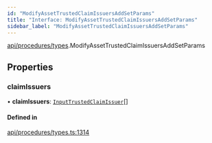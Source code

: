 ```yaml
---
id: "ModifyAssetTrustedClaimIssuersAddSetParams"
title: "Interface: ModifyAssetTrustedClaimIssuersAddSetParams"
sidebar_label: "ModifyAssetTrustedClaimIssuersAddSetParams"
---
```


[api/procedures/types](../../../../../modules/API/Procedures/Types/Types.md).ModifyAssetTrustedClaimIssuersAddSetParams

## Properties

### claimIssuers

• **claimIssuers**: [`InputTrustedClaimIssuer`](../../../../../modules/API/Entities/Types/Types.md#inputtrustedclaimissuer)[]

#### Defined in

[api/procedures/types.ts:1314](https://github.com/PolymeshAssociation/polymesh-sdk/blob/49a0066c3/src/api/procedures/types.ts#L1314)
